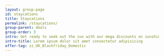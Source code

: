 ```yaml
---
layout: group-page
id: staycations
title: Staycations
permalink: /staycations/
group-parent: deals
group-order: 3
intro: Get ready to seek out the sun with our mega discounts on sunshine holidays. From the Maldives to Malta, Seychelles to Spain, Bali to Bangkok, we've got incredible deals on escapes to the Caribbean, Asia and beyond. Hurry, these exceptional savings won't last long!
intro-title: Lorem ipsum dolor sit amet consectetur adipisicing
offer-tag: zz_UK_Blackfriday_Domestic
---
```

